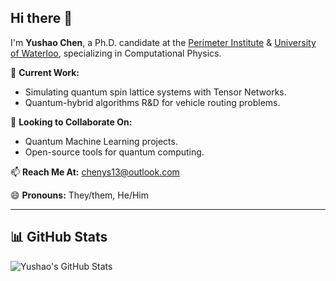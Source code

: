 ## Hi there 👋

I'm **Yushao Chen**, a Ph.D. candidate at the [Perimeter Institute](https://perimeterinstitute.ca/) & [University of Waterloo](https://uwaterloo.ca/), specializing in Computational Physics.

🔭 **Current Work:**
- Simulating quantum spin lattice systems with Tensor Networks.
- Quantum-hybrid algorithms R&D for vehicle routing problems.

👯 **Looking to Collaborate On:**
- Quantum Machine Learning projects.
- Open-source tools for quantum computing.

📫 **Reach Me At:** [chenys13@outlook.com](mailto:chenys13@outlook.com)

😄 **Pronouns:** They/them, He/Him

---

## 📊 GitHub Stats

![Yushao's GitHub Stats](https://github-readme-stats.vercel.app/api?username=JerryChen97&show_icons=true&theme=radical&count_private=true)

